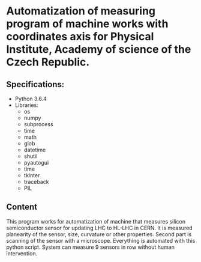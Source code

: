 # Automatization of measuring program of machine works with coordinates axis for Physical Institute, Academy of science of the Czech Republic. 
__Specifications:__
--------------
* Python 3.6.4 
* Libraries:
  * os
  * numpy
  * subprocess
  * time
  * math
  * glob
  * datetime
  * shutil
  * pyautogui
  * time
  * tkinter
  * traceback
  * PIL
  
## Content
This program works for automatization of machine that measures silicon semiconductor sensor for updating LHC to HL-LHC in CERN. It is measured planearity of the sensor, size, curvature or other properties. Second part is scanning of the sensor with a microscope. Everything is automated with this python script. System can measure 9 sensors in row without human intervention.
